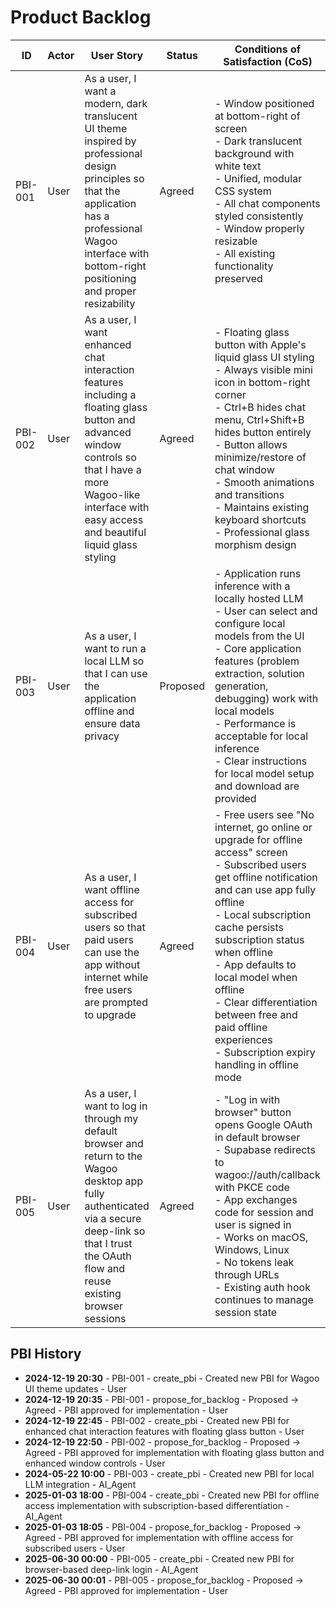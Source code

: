 # Product Backlog

| ID | Actor | User Story | Status | Conditions of Satisfaction (CoS) |
|----|-------|------------|--------|-----------------------------------|
| PBI-001 | User | As a user, I want a modern, dark translucent UI theme inspired by professional design principles so that the application has a professional Wagoo interface with bottom-right positioning and proper resizability | Agreed | - Window positioned at bottom-right of screen<br>- Dark translucent background with white text<br>- Unified, modular CSS system<br>- All chat components styled consistently<br>- Window properly resizable<br>- All existing functionality preserved |
| PBI-002 | User | As a user, I want enhanced chat interaction features including a floating glass button and advanced window controls so that I have a more Wagoo-like interface with easy access and beautiful liquid glass styling | Agreed | - Floating glass button with Apple's liquid glass UI styling<br>- Always visible mini icon in bottom-right corner<br>- Ctrl+B hides chat menu, Ctrl+Shift+B hides button entirely<br>- Button allows minimize/restore of chat window<br>- Smooth animations and transitions<br>- Maintains existing keyboard shortcuts<br>- Professional glass morphism design |
| PBI-003 | User | As a user, I want to run a local LLM so that I can use the application offline and ensure data privacy | Proposed | - Application runs inference with a locally hosted LLM<br>- User can select and configure local models from the UI<br>- Core application features (problem extraction, solution generation, debugging) work with local models<br>- Performance is acceptable for local inference<br>- Clear instructions for local model setup and download are provided |
| PBI-004 | User | As a user, I want offline access for subscribed users so that paid users can use the app without internet while free users are prompted to upgrade | Agreed | - Free users see "No internet, go online or upgrade for offline access" screen<br>- Subscribed users get offline notification and can use app fully offline<br>- Local subscription cache persists subscription status when offline<br>- App defaults to local model when offline<br>- Clear differentiation between free and paid offline experiences<br>- Subscription expiry handling in offline mode |
| PBI-005 | User | As a user, I want to log in through my default browser and return to the Wagoo desktop app fully authenticated via a secure deep-link so that I trust the OAuth flow and reuse existing browser sessions | Agreed | - "Log in with browser" button opens Google OAuth in default browser<br>- Supabase redirects to wagoo://auth/callback with PKCE code<br>- App exchanges code for session and user is signed in<br>- Works on macOS, Windows, Linux<br>- No tokens leak through URLs<br>- Existing auth hook continues to manage session state |

## PBI History

- **2024-12-19 20:30** - PBI-001 - create_pbi - Created new PBI for Wagoo UI theme updates - User
- **2024-12-19 20:35** - PBI-001 - propose_for_backlog - Proposed -> Agreed - PBI approved for implementation - User 
- **2024-12-19 22:45** - PBI-002 - create_pbi - Created new PBI for enhanced chat interaction features with floating glass button - User
- **2024-12-19 22:50** - PBI-002 - propose_for_backlog - Proposed -> Agreed - PBI approved for implementation with floating glass button and enhanced window controls - User
- **2024-05-22 10:00** - PBI-003 - create_pbi - Created new PBI for local LLM integration - AI_Agent
- **2025-01-03 18:00** - PBI-004 - create_pbi - Created new PBI for offline access implementation with subscription-based differentiation - AI_Agent
- **2025-01-03 18:05** - PBI-004 - propose_for_backlog - Proposed -> Agreed - PBI approved for implementation with offline access for subscribed users - User
- **2025-06-30 00:00** - PBI-005 - create_pbi - Created new PBI for browser-based deep-link login - AI_Agent
- **2025-06-30 00:01** - PBI-005 - propose_for_backlog - Proposed -> Agreed - PBI approved for implementation - User